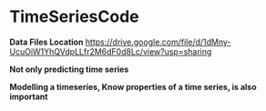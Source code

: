 # TimeSeriesCode

**Data Files Location**
https://drive.google.com/file/d/1dMny-UcuOiW1YhQVdpLLfr2M6dF0d8Lc/view?usp=sharing

**Not only predicting time series**    

**Modelling a timeseries, Know properties of a time series, is also important**
